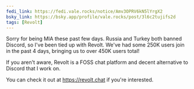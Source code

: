 ```yaml
---
fedi_link: https://fedi.vale.rocks/notice/Amv3OPRV6kN5lYrgX2
bsky_link: https://bsky.app/profile/vale.rocks/post/3l6c2tujifs2d
tags: [Revolt]
---
```


Sorry for being MIA these past few days. Russia and Turkey both banned Discord, so I've been tied up with Revolt. We've had some 250K users join in the past 4 days, bringing us to over 450K users total!

If you aren't aware, Revolt is a FOSS chat platform and decent alternative to Discord that I work on.

You can check it out at <https://revolt.chat> if you're interested.
